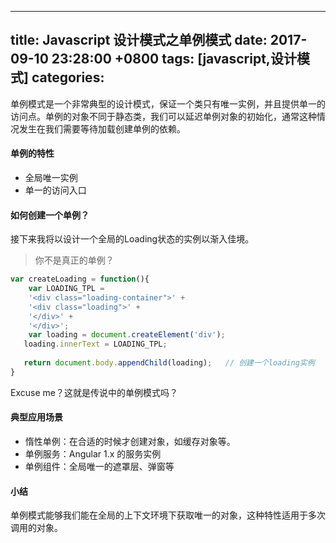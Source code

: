 
---
title: Javascript 设计模式之单例模式
date: 2017-09-10 23:28:00 +0800
tags: [javascript,设计模式]
categories: 
---

单例模式是一个非常典型的设计模式，保证一个类只有唯一实例，并且提供单一的访问点。单例的对象不同于静态类，我们可以延迟单例对象的初始化，通常这种情况发生在我们需要等待加载创建单例的依赖。

#### <a name="x86ogl"></a>单例的特性

* 全局唯一实例
* 单一的访问入口

<!-- more -->

#### <a name="b3t1da"></a>如何创建一个单例？

接下来我将以设计一个全局的Loading状态的实例以渐入佳境。

> 你不是真正的单例？

```javascript
var createLoading = function(){
	var LOADING_TPL =
    '<div class="loading-container">' +
    '<div class="loading">' +
    '</div>' +
    '</div>';
	var loading = document.createElement('div');
   loading.innerText = LOADING_TPL;
   
   return document.body.appendChild(loading);	// 创建一个loading实例
}
```

Excuse me？这就是传说中的单例模式吗？

#### <a name="6hokkg"></a>典型应用场景

* 惰性单例：在合适的时候才创建对象，如缓存对象等。
* 单例服务：Angular 1.x 的服务实例
* 单例组件：全局唯一的遮罩层、弹窗等

#### <a name="pdxpeh"></a>小结

单例模式能够我们能在全局的上下文环境下获取唯一的对象，这种特性适用于多次调用的对象。

